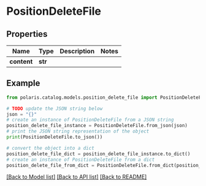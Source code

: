 # PositionDeleteFile


## Properties

Name | Type | Description | Notes
------------ | ------------- | ------------- | -------------
**content** | **str** |  | 

## Example

```python
from polaris.catalog.models.position_delete_file import PositionDeleteFile

# TODO update the JSON string below
json = "{}"
# create an instance of PositionDeleteFile from a JSON string
position_delete_file_instance = PositionDeleteFile.from_json(json)
# print the JSON string representation of the object
print(PositionDeleteFile.to_json())

# convert the object into a dict
position_delete_file_dict = position_delete_file_instance.to_dict()
# create an instance of PositionDeleteFile from a dict
position_delete_file_from_dict = PositionDeleteFile.from_dict(position_delete_file_dict)
```
[[Back to Model list]](../README.md#documentation-for-models) [[Back to API list]](../README.md#documentation-for-api-endpoints) [[Back to README]](../README.md)


